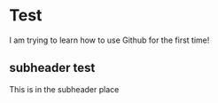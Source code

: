 # Test

I am trying to learn how to use Github for the first time!

## subheader test

This is in the subheader place 
